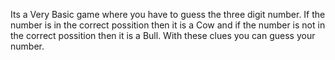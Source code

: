 Its a Very Basic game where you have to guess the three digit number. If the number is in the correct possition then it is a Cow and if the number is not in the correct possition then it is a Bull. With these clues you can guess your number.
